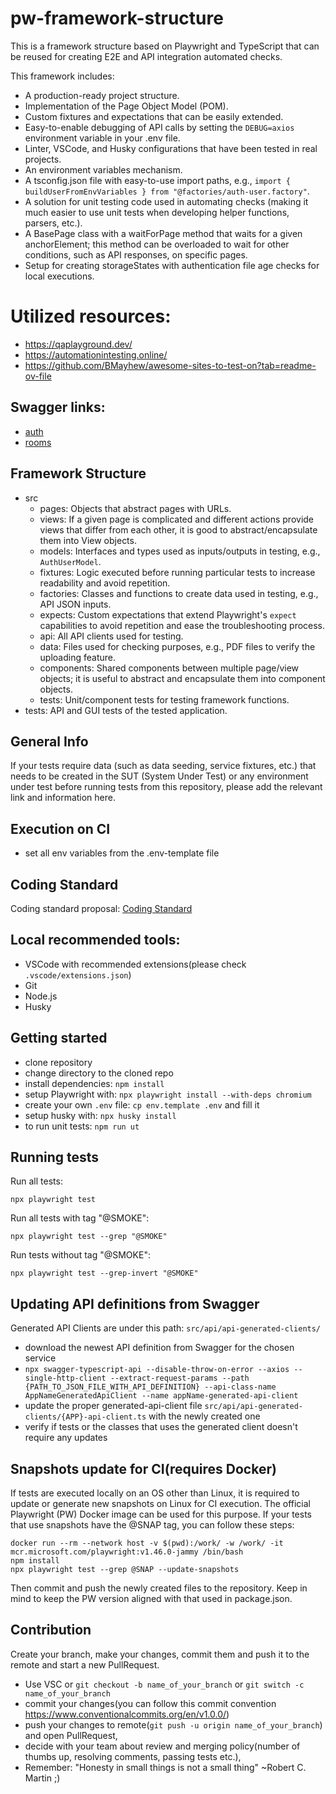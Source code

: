 # pw-framework-structure

This is a framework structure based on Playwright and TypeScript that can be reused for creating E2E and API integration automated checks.

This framework includes:

- A production-ready project structure.
- Implementation of the Page Object Model (POM).
- Custom fixtures and expectations that can be easily extended.
- Easy-to-enable debugging of API calls by setting the `DEBUG=axios` environment variable in your .env file.
- Linter, VSCode, and Husky configurations that have been tested in real projects.
- An environment variables mechanism.
- A tsconfig.json file with easy-to-use import paths, e.g., `import { buildUserFromEnvVariables } from "@factories/auth-user.factory"`.
- A solution for unit testing code used in automating checks (making it much easier to use unit tests when developing helper functions, parsers, etc.).
- A BasePage class with a waitForPage method that waits for a given anchorElement; this method can be overloaded to wait for other conditions, such as API responses, on specific pages.
- Setup for creating storageStates with authentication file age checks for local executions.

# Utilized resources:

- https://qaplayground.dev/
- https://automationintesting.online/
- https://github.com/BMayhew/awesome-sites-to-test-on?tab=readme-ov-file

## Swagger links:

- [auth](https://automationintesting.online/auth/swagger-ui/index.html#/)
- [rooms](https://automationintesting.online/room/swagger-ui/index.html#/room-controller/)

## Framework Structure

- src
  - pages: Objects that abstract pages with URLs.
  - views: If a given page is complicated and different actions provide views that differ from each other, it is good to abstract/encapsulate them into View objects.
  - models: Interfaces and types used as inputs/outputs in testing, e.g., `AuthUserModel`.
  - fixtures: Logic executed before running particular tests to increase readability and avoid repetition.
  - factories: Classes and functions to create data used in testing, e.g., API JSON inputs.
  - expects: Custom expectations that extend Playwright's `expect` capabilities to avoid repetition and ease the troubleshooting process.
  - api: All API clients used for testing.
  - data: Files used for checking purposes, e.g., PDF files to verify the uploading feature.
  - components: Shared components between multiple page/view objects; it is useful to abstract and encapsulate them into component objects.
  - tests: Unit/component tests for testing framework functions.
- tests: API and GUI tests of the tested application.

## General Info

If your tests require data (such as data seeding, service fixtures, etc.) that needs to be created in the SUT (System Under Test) or any environment under test before running tests from this repository, please add the relevant link and information here.

## Execution on CI

- set all env variables from the .env-template file

## Coding Standard

Coding standard proposal:
[Coding Standard](CODING-STANDARDS.md)

## Local recommended tools:

- VSCode with recommended extensions(please check `.vscode/extensions.json`)
- Git
- Node.js
- Husky

## Getting started

- clone repository
- change directory to the cloned repo
- install dependencies: `npm install`
- setup Playwright with: `npx playwright install --with-deps chromium`
- create your own `.env` file: `cp env.template .env` and fill it
- setup husky with: `npx husky install`
- to run unit tests: `npm run ut`

## Running tests

Run all tests:

```
npx playwright test
```

Run all tests with tag "@SMOKE":

```
npx playwright test --grep "@SMOKE"
```

Run tests without tag "@SMOKE":

```
npx playwright test --grep-invert "@SMOKE"
```

## Updating API definitions from Swagger

Generated API Clients are under this path: `src/api/api-generated-clients/`

- download the newest API definition from Swagger for the chosen service
- `npx swagger-typescript-api --disable-throw-on-error --axios --single-http-client --extract-request-params --path {PATH_TO_JSON_FILE_WITH_API_DEFINITION} --api-class-name AppNameGeneratedApiClient --name appName-generated-api-client`
- update the proper generated-api-client file `src/api/api-generated-clients/{APP}-api-client.ts` with the newly created one
- verify if tests or the classes that uses the generated client doesn't require any updates

## Snapshots update for CI(requires Docker)

If tests are executed locally on an OS other than Linux, it is required to update or generate new snapshots on Linux for CI execution. The official Playwright (PW) Docker image can be used for this purpose. If your tests that use snapshots have the @SNAP tag, you can follow these steps:

```
docker run --rm --network host -v $(pwd):/work/ -w /work/ -it mcr.microsoft.com/playwright:v1.46.0-jammy /bin/bash
npm install
npx playwright test --grep @SNAP --update-snapshots
```

Then commit and push the newly created files to the repository. Keep in mind to keep the PW version aligned with that used in package.json.

## Contribution

Create your branch, make your changes, commit them and push it to the remote and start a new PullRequest.

- Use VSC or `git checkout -b name_of_your_branch` or `git switch -c name_of_your_branch`
- commit your changes(you can follow this commit convention https://www.conventionalcommits.org/en/v1.0.0/)
- push your changes to remote(`git push -u origin name_of_your_branch`) and open PullRequest,
- decide with your team about review and merging policy(number of thumbs up, resolving comments, passing tests etc.),
- Remember: "Honesty in small things is not a small thing" ~Robert C. Martin ;)
